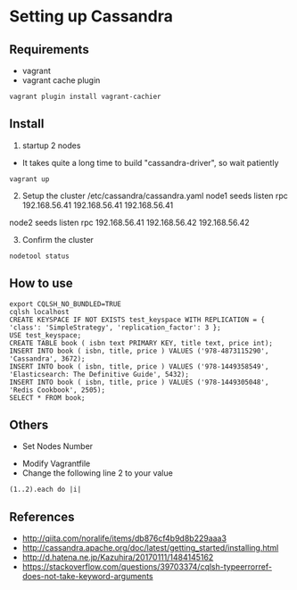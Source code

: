 # Setting up Cassandra

## Requirements
* vagrant
* vagrant cache plugin
```
vagrant plugin install vagrant-cachier
```

## Install
1. startup 2 nodes
 * It takes quite a long time to build "cassandra-driver", so wait patiently
```
vagrant up
```

2. Setup the cluster
/etc/cassandra/cassandra.yaml
node1
seeds         listen        rpc
192.168.56.41	192.168.56.41	192.168.56.41

node2
seeds         listen        rpc
192.168.56.41	192.168.56.42	192.168.56.42

3. Confirm the cluster
```
nodetool status
```

## How to use

```
export CQLSH_NO_BUNDLED=TRUE
cqlsh localhost
CREATE KEYSPACE IF NOT EXISTS test_keyspace WITH REPLICATION = { 'class': 'SimpleStrategy', 'replication_factor': 3 };
USE test_keyspace;
CREATE TABLE book ( isbn text PRIMARY KEY, title text, price int);
INSERT INTO book ( isbn, title, price ) VALUES ('978-4873115290', 'Cassandra', 3672);
INSERT INTO book ( isbn, title, price ) VALUES ('978-1449358549', 'Elasticsearch: The Definitive Guide', 5432);
INSERT INTO book ( isbn, title, price ) VALUES ('978-1449305048', 'Redis Cookbook', 2505);
SELECT * FROM book;
```




## Others
* Set Nodes Number
 - Modify Vagrantfile
 - Change the following line 2 to your value
```
(1..2).each do |i|
```

## References
* http://qiita.com/noralife/items/db876cf4b9d8b229aaa3
* http://cassandra.apache.org/doc/latest/getting_started/installing.html
* http://d.hatena.ne.jp/Kazuhira/20170111/1484145162
* https://stackoverflow.com/questions/39703374/cqlsh-typeerrorref-does-not-take-keyword-arguments

